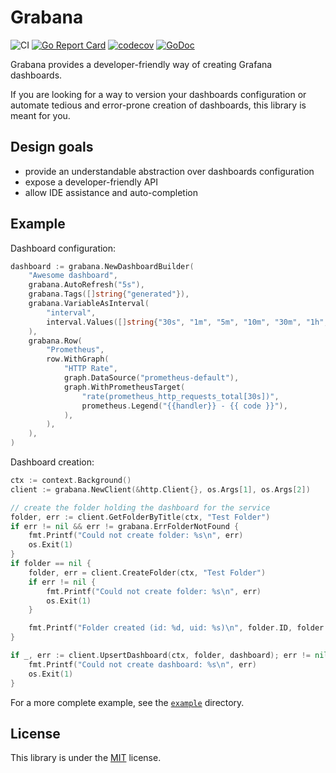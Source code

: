 # Grabana

![CI](https://github.com/K-Phoen/grabana/workflows/CI/badge.svg) [![Go Report Card](https://goreportcard.com/badge/github.com/K-Phoen/grabana)](https://goreportcard.com/report/github.com/K-Phoen/grabana) [![codecov](https://codecov.io/gh/K-Phoen/grabana/branch/master/graph/badge.svg)](https://codecov.io/gh/K-Phoen/grabana) [![GoDoc](https://godoc.org/github.com/K-Phoen/grabana?status.svg)](https://godoc.org/github.com/K-Phoen/grabana)

Grabana provides a developer-friendly way of creating Grafana dashboards.

If you are looking for a way to version your dashboards configuration or
automate tedious and error-prone creation of dashboards, this library is meant
for you.

## Design goals

* provide an understandable abstraction over dashboards configuration
* expose a developer-friendly API
* allow IDE assistance and auto-completion

## Example

Dashboard configuration:

```go
dashboard := grabana.NewDashboardBuilder(
    "Awesome dashboard",
    grabana.AutoRefresh("5s"),
    grabana.Tags([]string{"generated"}),
    grabana.VariableAsInterval(
        "interval",
        interval.Values([]string{"30s", "1m", "5m", "10m", "30m", "1h", "6h", "12h"}),
    ),
    grabana.Row(
        "Prometheus",
        row.WithGraph(
            "HTTP Rate",
            graph.DataSource("prometheus-default"),
            graph.WithPrometheusTarget(
                "rate(prometheus_http_requests_total[30s])",
                prometheus.Legend("{{handler}} - {{ code }}"),
            ),
        ),
    ),
)
```

Dashboard creation:

```go
ctx := context.Background()
client := grabana.NewClient(&http.Client{}, os.Args[1], os.Args[2])

// create the folder holding the dashboard for the service
folder, err := client.GetFolderByTitle(ctx, "Test Folder")
if err != nil && err != grabana.ErrFolderNotFound {
    fmt.Printf("Could not create folder: %s\n", err)
    os.Exit(1)
}
if folder == nil {
    folder, err = client.CreateFolder(ctx, "Test Folder")
    if err != nil {
        fmt.Printf("Could not create folder: %s\n", err)
        os.Exit(1)
    }

    fmt.Printf("Folder created (id: %d, uid: %s)\n", folder.ID, folder.UID)
}

if _, err := client.UpsertDashboard(ctx, folder, dashboard); err != nil {
    fmt.Printf("Could not create dashboard: %s\n", err)
    os.Exit(1)
}
```

For a more complete example, see the [`example`](./cmd/example/) directory.

## License

This library is under the [MIT](LICENSE) license.
